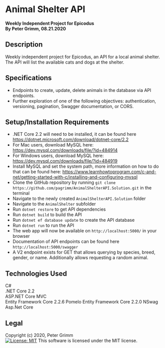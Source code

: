 # Animal Shelter API
**Weekly Independent Project for Epicodus**  
**By Peter Grimm, 08.21.2020**

## Description

Weekly independent project for Epicodus, an API for a local animal shelter. The API will list the available cats and dogs at the shelter.

## Specifications
* Endpoints to create, update, delete animals in the database via API endpoints.
* Further exploration of one of the following objectives: authentication, versioning, pagination, Swagger documentation, or CORS.

## Setup/Installation Requirements
* .NET Core 2.2 will need to be installed, it can be found here https://dotnet.microsoft.com/download/dotnet-core/2.2
* For Mac users, download MySQL here: https://dev.mysql.com/downloads/file/?id=484914
* For Windows users, download MySQL here: https://dev.mysql.com/downloads/file/?id=484919
* Install MySQL and set the system path, more information on how to do that can be found here: https://www.learnhowtoprogram.com/c-and-net/getting-started-with-c/installing-and-configuring-mysql
* Clone the GitHub repository by running `git clone https://github.com/pagrimm/AnimalShelterAPI.Solution.git` in the terminal
* Navigate to the newly created `AnimalShelterAPI.Solution` folder
* Navigate to the `AnimalShelter` subfolder
* Run `dotnet restore` to get API dependencies
* Run `dotnet build` to build the API
* Run `dotnet ef database update` to create the API database
* Run `dotnet run` to run the API
* The web app will now be available on `http://localhost:5000/` in your browser
* Documentation of API endpoints can be found here `http://localhost:5000/swagger`
* A V2 endpoint exists for GET that allows querying by species, breed, gender, or name. Additionally allows requesting a random animal.

## Technologies Used

C#  
.NET Core 2.2  
ASP.NET Core MVC  
Entity Framework Core 2.2.6 
Pomelo Entity Framework Core 2.2.0
NSwag Asp.Net Core

## Legal

Copyright (c) 2020, Peter Grimm  
[![License: MIT](https://img.shields.io/badge/License-MIT-yellow.svg)](https://opensource.org/licenses/MIT) This software is licensed under the MIT license.